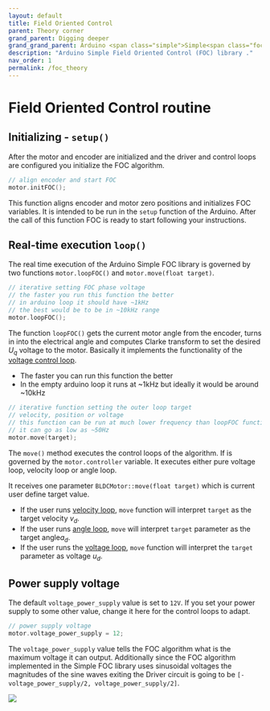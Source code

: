 ```yaml
---
layout: default
title: Field Oriented Control 
parent: Theory corner
grand_parent: Digging deeper
grand_grand_parent: Arduino <span class="simple">Simple<span class="foc">FOC</span>library</span>
description: "Arduino Simple Field Oriented Control (FOC) library ."
nav_order: 1
permalink: /foc_theory
---
```


# Field Oriented Control routine 
    
## Initializing - `setup()`
After the motor and encoder are initialized and the driver and control loops are configured you initialize the FOC algorithm. 
```cpp
// align encoder and start FOC
motor.initFOC();
```
This function aligns encoder and motor zero positions and initializes FOC variables. It is intended to be run in the `setup` function of the Arduino. After the call of this function FOC is ready to start following your instructions.

## Real-time execution `loop()`

The real time execution of the Arduino Simple FOC library is governed by two functions `motor.loopFOC()` and `motor.move(float target)`.
```cpp
// iterative setting FOC phase voltage
// the faster you run this function the better
// in arduino loop it should have ~1kHz
// the best would be to be in ~10kHz range
motor.loopFOC();
```
The function `loopFOC()` gets the current motor angle from the encoder, turns in into the electrical angle and computes Clarke transform to set the desired <i>U<sub>q</sub></i> voltage to the motor. Basically it implements the functionality of the [voltage control loop](/voltage_loop).
- The faster you can run this function the better 
- In the empty arduino loop it runs at ~1kHz but ideally it would be around ~10kHz


```cpp
// iterative function setting the outer loop target
// velocity, position or voltage
// this function can be run at much lower frequency than loopFOC function
// it can go as low as ~50Hz
motor.move(target);
```
The `move()` method executes the control loops of the algorithm. If is governed by the `motor.controller` variable. It executes either pure voltage loop, velocity loop or angle loop.

It receives one parameter `BLDCMotor::move(float target)` which is current user define target value.
- If the user runs [velocity loop](/velocity_loop), `move` function will interpret `target` as the target velocity <i>v<sub>d</sub></i>.
- If the user runs [angle loop](/angle_loop), `move` will interpret `target` parameter as the target angle<i>a<sub>d</sub></i>. 
- If the user runs the [voltage loop](/voltage_loop), `move` function will interpret the `target` parameter as voltage <i>u<sub>d</sub></i>.


## Power supply voltage
The default  `voltage_power_supply`  value is set to `12V`. If you set your power supply to some other value, change it here for the control loops to adapt.
```cpp
// power supply voltage
motor.voltage_power_supply = 12;
```
The `voltage_power_supply` value tells the FOC algorithm what is the maximum voltage it can output. Additionally since the FOC algorithm implemented in the Simple FOC library uses sinusoidal voltages the magnitudes of the sine waves exiting the Driver circuit is going to be  `[-voltage_power_supply/2, voltage_power_supply/2]`.

<img src="../extras/Images/sine_foc.png" >

